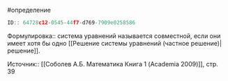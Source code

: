 #определение

```javascript
ID:: 64728c12-0545-44f7-d769-7909e0258586
```

Формулировка:: система уравнений называется совместной, если они имеет хотя бы одно [[Решение системы уравнений (частное решение)|решение]].

Источник:: [[Соболев А.Б. Математика Книга 1 (Academia 2009)]], стр. 39